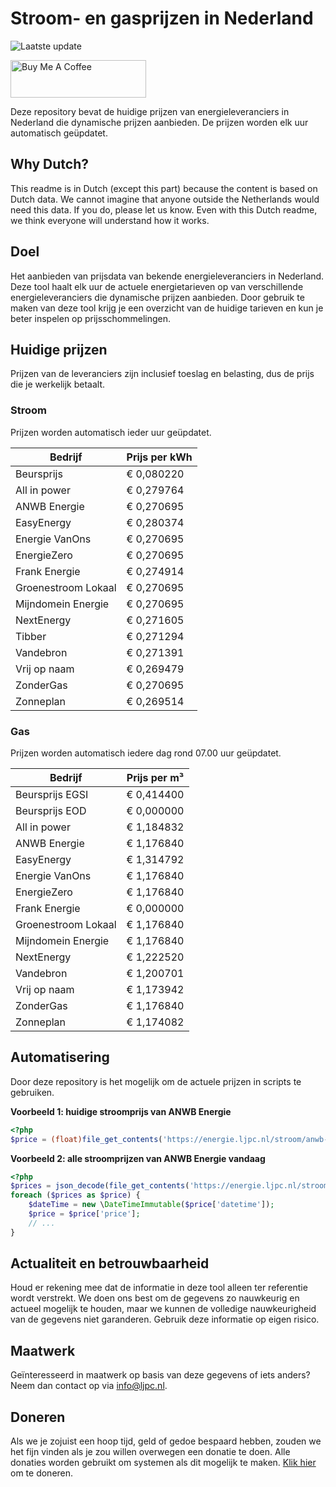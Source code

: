 # Stroom- en gasprijzen in Nederland

![Laatste update](https://img.shields.io/badge/laatste%20update-2023--11--01%2008%3A00%20CET-brightgreen)

<a href="https://www.buymeacoffee.com/Lars-" target="_blank"><img src="https://cdn.buymeacoffee.com/buttons/v2/default-orange.png" alt="Buy Me A Coffee" height="60" style="height: 60px !important;width: 217px !important;" ></a>

Deze repository bevat de huidige prijzen van energieleveranciers in Nederland die dynamische prijzen aanbieden. De prijzen worden elk uur automatisch geüpdatet.

## Why Dutch?

This readme is in Dutch (except this part) because the content is based on Dutch data. We cannot imagine that anyone outside the Netherlands would need this data. If you do, please let us know. Even with this Dutch readme, we think
everyone will understand how it works.

## Doel

Het aanbieden van prijsdata van bekende energieleveranciers in Nederland. Deze tool haalt elk uur de actuele energietarieven op van verschillende energieleveranciers die dynamische prijzen aanbieden. Door gebruik te maken van deze tool
krijg je een overzicht van de huidige tarieven en kun je beter inspelen op prijsschommelingen.

## Huidige prijzen

Prijzen van de leveranciers zijn inclusief toeslag en belasting, dus de prijs die je werkelijk betaalt.

### Stroom

Prijzen worden automatisch ieder uur geüpdatet.

 Bedrijf | Prijs per kWh 
---------|---------------
Beursprijs | € 0,080220
All in power | € 0,279764
ANWB Energie | € 0,270695
EasyEnergy | € 0,280374
Energie VanOns | € 0,270695
EnergieZero | € 0,270695
Frank Energie | € 0,274914
Groenestroom Lokaal | € 0,270695
Mijndomein Energie | € 0,270695
NextEnergy | € 0,271605
Tibber | € 0,271294
Vandebron | € 0,271391
Vrij op naam | € 0,269479
ZonderGas | € 0,270695
Zonneplan | € 0,269514


### Gas

Prijzen worden automatisch iedere dag rond 07.00 uur geüpdatet.

 Bedrijf | Prijs per m³ 
---------|--------------
Beursprijs EGSI | € 0,414400
Beursprijs EOD | € 0,000000
All in power | € 1,184832
ANWB Energie | € 1,176840
EasyEnergy | € 1,314792
Energie VanOns | € 1,176840
EnergieZero | € 1,176840
Frank Energie | € 0,000000
Groenestroom Lokaal | € 1,176840
Mijndomein Energie | € 1,176840
NextEnergy | € 1,222520
Vandebron | € 1,200701
Vrij op naam | € 1,173942
ZonderGas | € 1,176840
Zonneplan | € 1,174082


## Automatisering

Door deze repository is het mogelijk om de actuele prijzen in scripts te gebruiken.

**Voorbeeld 1: huidige stroomprijs van ANWB Energie**

```php
<?php
$price = (float)file_get_contents('https://energie.ljpc.nl/stroom/anwb-energie-nu.txt');

```

**Voorbeeld 2: alle stroomprijzen van ANWB Energie vandaag**

```php
<?php
$prices = json_decode(file_get_contents('https://energie.ljpc.nl/stroom/all-in-power-vandaag.json'),true);
foreach ($prices as $price) {
    $dateTime = new \DateTimeImmutable($price['datetime']);
    $price = $price['price'];
    // ...
}
```

## Actualiteit en betrouwbaarheid

Houd er rekening mee dat de informatie in deze tool alleen ter referentie wordt verstrekt. We doen ons best om de gegevens zo nauwkeurig en actueel mogelijk te houden, maar we kunnen de volledige nauwkeurigheid van de gegevens niet
garanderen. Gebruik deze informatie op eigen risico.

## Maatwerk

Geïnteresseerd in maatwerk op basis van deze gegevens of iets anders? Neem dan contact op
via [info@ljpc.nl](mailto:info@ljpc.nl?subject=Energie%20prijzen).

## Doneren

Als we je zojuist een hoop tijd, geld of gedoe bespaard hebben, zouden we het fijn vinden als je zou willen overwegen een
donatie te doen. Alle donaties worden gebruikt om systemen als dit mogelijk te
maken. [Klik hier](https://www.buymeacoffee.com/Lars-) om te doneren.
